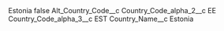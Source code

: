 <?xml version="1.0" encoding="UTF-8"?>
<CustomMetadata xmlns="http://soap.sforce.com/2006/04/metadata" xmlns:xsi="http://www.w3.org/2001/XMLSchema-instance" xmlns:xsd="http://www.w3.org/2001/XMLSchema">
    <label>Estonia</label>
    <protected>false</protected>
    <values>
        <field>Alt_Country_Code__c</field>
        <value xsi:nil="true"/>
    </values>
    <values>
        <field>Country_Code_alpha_2__c</field>
        <value xsi:type="xsd:string">EE</value>
    </values>
    <values>
        <field>Country_Code_alpha_3__c</field>
        <value xsi:type="xsd:string">EST</value>
    </values>
    <values>
        <field>Country_Name__c</field>
        <value xsi:type="xsd:string">Estonia</value>
    </values>
</CustomMetadata>
